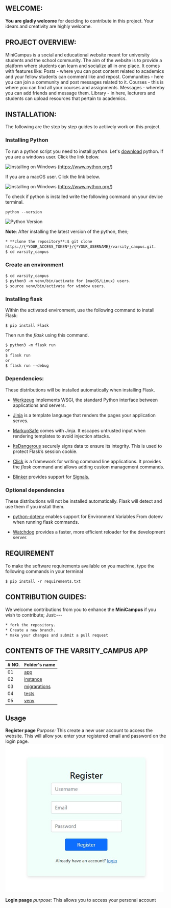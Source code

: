## WELCOME:
**You are gladly welcome** for deciding to contribute in this project. Your idears and creativity are highly welcome.

## PROJECT OVERVIEW:
MiniCampus is a social and educational website meant for university students and the school community. The aim of the website is to provide a platform where students can learn and socialize all in one place. It comes with features like: 
Posts - where you can post content related to academics and your fellow students can comment like and repost.
Communities - here you can join a community and post messages related to it.
Courses - this is where you can find all your courses and assignments.
Messages - whereby you can add friends and message them.
Library - in here, lecturers and students can upload resources that pertain to academics.

## INSTALLATION:

The following are the step by step guides to actiively work on this project.
### Installing Python

To run a python script you need to install python. Let's [download](https://www.python.org/) python.
If you are a windows user. Click the link below.

![installing on Windows](./images/installing_on_windows.png) (https://www.python.org/)

If you are a macOS user. Click the link below.

![installing on Windows](./images/installing_on_macOS.png) (https://www.python.org/)

To check if python is installed write the following command on your device terminal.

```shell
python --version
```

![Python Version](./images/python_versio.png)

**Note**: After installing the latest version of the python, then;
```shell
* **clone the repository**:$ git clone https://{*YOUR_ACCESS_TOKEN*}/{*YOUR_USERNAME}/varsity_campus.git.
$ cd varsity_campus
```
### Create an environment
```shell
$ cd varsity_campus
$ python3 -m venv/bin/activate for (macOS/Linux) users.
$ source venv/bin/activate for window users.
```

### Installing flask

Within the activated environment, use the following command to install Flask:
```shell
$ pip install Flask
```
Then run the *flask* using this command.
```shell
$ python3 -m flask run
or
$ flask run
or
$ flask run --debug
```
### Dependencies:
These distributions will be installed automatically when installing Flask.

* [Werkzeug](https://palletsprojects.com/p/werkzeug/) implements WSGI, the standard Python interface between applications and servers.

* [Jinja](https://palletsprojects.com/p/jinja/) is a template language that renders the pages your application serves.

* [MarkupSafe](https://palletsprojects.com/p/markupsafe/) comes with Jinja. It escapes untrusted input when rendering templates to avoid injection attacks.

* [ItsDangerous](https://palletsprojects.com/p/itsdangerous/) securely signs data to ensure its integrity. This is used to protect Flask’s session cookie.

* [Click](https://palletsprojects.com/p/click/) is a framework for writing command line applications. It provides the *flask* command and allows adding custom management commands.

* [Blinker](https://blinker.readthedocs.io/) provides support for [Signals.](https://flask.palletsprojects.com/en/stable/signals/)

### Optional dependencies
These distributions will not be installed automatically. Flask will detect and use them if you install them.

* [python-dotenv](https://github.com/theskumar/python-dotenv#readme) enables support for Environment Variables From dotenv when running flask commands.

* [Watchdog](https://pythonhosted.org/watchdog/) provides a faster, more efficient reloader for the development server.

## REQUIREMENT
To make the software requirements available on you machine, type the following commands in your terminal
```shell
$ pip install -r requirements.txt
```

## CONTRIBUTION GUIDES:
We welcome contributions from you to enhance the **MiniCampus** if you wish to contribute; Just:---
```shell
* fork the repository.
* Create a new branch.
* make your changes and submit a pull request
```

## CONTENTS OF THE VARSITY_CAMPUS APP

|# NO.  |  Folder's name           |
|-------| :------------------------|
|  01  | [app](./app)
|  02  | [instance](./instance)
|  03  | [migrarations](./migrations)
|  04  | [tests](./tests)
|  05  | [venv](./venv)


## Usage
**Register page**
        *Purpose:* This create a new user account to access the website.
      This will allow you enter your registered email and password on the login page.
      ![Register.jpg](https://github.com/azinoreva/varsity_campus/raw/main/register.jpg)

**Login paage**
        *purpose:* This allows you to access your personal account

